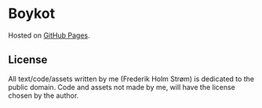 # Boykot
Hosted on [GitHub Pages](https://frederikstroem.github.io/boykot/).
## License
All text/code/assets written by me (Frederik Holm Strøm) is dedicated to the public domain. Code and assets not made by me, will have the license chosen by the author.
